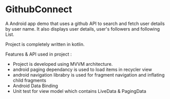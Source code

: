 # GithubConnect
A Android app demo that uses a github API to search and fetch user details by user name. It also displays user details, user's followers and following List.

Project is completely written in kotlin.

Features & API used in project : 
- Project is developed using MVVM architecture.
- android paging dependancy is used to load items in recycler view
- android navigation librabry is used for fragment navigation and inflating child fragments
- Android Data Binding
- Unit test for view model which contains LiveData & PagingData

